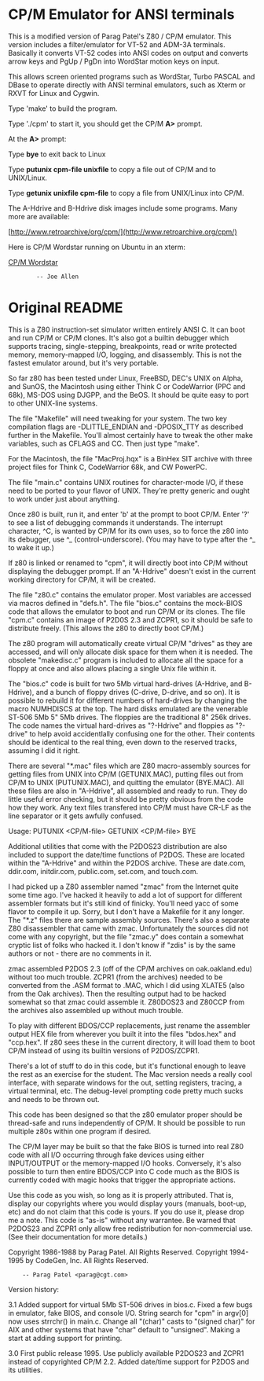 
# CP/M Emulator for ANSI terminals

This is a modified version of Parag Patel's Z80 / CP/M emulator.  This
version includes a filter/emulator for VT-52 and ADM-3A terminals. 
Basically it converts VT-52 codes into ANSI codes on output and converts
arrow keys and PgUp / PgDn into WordStar motion keys on input.

This allows screen oriented programs such as WordStar, Turbo PASCAL and
DBase to operate directly with ANSI terminal emulators, such as Xterm or
RXVT for Linux and Cygwin.

Type 'make' to build the program.

Type './cpm' to start it, you should get the CP/M __A>__ prompt.

At the __A>__ prompt:

Type __bye__ to exit back to Linux

Type __putunix cpm-file unixfile__ to copy a file out of CP/M and to UNIX/Linux.

Type __getunix unixfile cpm-file__ to copy a file from UNIX/Linux into CP/M.

The A-Hdrive and B-Hdrive disk images include some programs.  Many more are
available:

[http://www.retroarchive/org/cpm/](http://www.retroarchive.org/cpm/)

Here is CP/M Wordstar running on Ubuntu in an xterm:

[CP/M Wordstar](cpmws.png)

			-- Joe Allen

# Original README

This is a Z80 instruction-set simulator written entirely ANSI C.  It can
boot and run CP/M or CP/M clones.  It's also got a builtin debugger
which supports tracing, single-stepping, breakpoints, read or write
protected memory, memory-mapped I/O, logging, and disassembly.  This is
not the fastest emulator around, but it's very portable.

So far z80 has been tested under Linux, FreeBSD, DEC's UNIX on Alpha,
and SunOS, the Macintosh using either Think C or CodeWarrior (PPC and
68k), MS-DOS using DJGPP, and the BeOS.  It should be quite easy to port
to other UNIX-line systems.

The file "Makefile" will need tweaking for your system.  The two key
compilation flags are -DLITTLE_ENDIAN and -DPOSIX_TTY as described
further in the Makefile.  You'll almost certainly have to tweak the
other make variables, such as CFLAGS and CC.  Then just type "make".

For the Macintosh, the file "MacProj.hqx" is a BinHex SIT archive with
three project files for Think C, CodeWarrior 68k, and CW PowerPC.

The file "main.c" contains UNIX routines for character-mode I/O, if
these need to be ported to your flavor of UNIX.  They're pretty generic
and ought to work under just about anything.

Once z80 is built, run it, and enter 'b' at the prompt to boot CP/M.
Enter '?'  to see a list of debugging commands it understands.  The
interrupt character, ^C, is wanted by CP/M for its own uses, so to force
the z80 into its debugger, use ^_ (control-underscore).  (You may have
to type <return> after the ^_ to wake it up.)

If z80 is linked or renamed to "cpm", it will directly boot into CP/M
without displaying the debugger prompt.  If an "A-Hdrive" doesn't exist
in the current working directory for CP/M, it will be created.

The file "z80.c" contains the emulator proper.  Most variables are
accessed via macros defined in "defs.h".  The file "bios.c" contains the
mock-BIOS code that allows the emulator to boot and run CP/M or its
clones.  The file "cpm.c" contains an image of P2D0S 2.3 and ZCPR1, so
it should be safe to distribute freely.  (This allows the z80 to
directly boot CP/M.)

The z80 program will automatically create virtual CP/M "drives" as they
are accessed, and will only allocate disk space for them when it is
needed.  The obsolete "makedisc.c" program is included to allocate all
the space for a floppy at once and also allows placing a single Unix
file within it.

The "bios.c" code is built for two 5Mb virtual hard-drives (A-Hdrive,
and B-Hdrive), and a bunch of floppy drives (C-drive, D-drive, and so
on).  It is possible to rebuild it for different numbers of hard-drives
by changing the macro NUMHDISCS at the top.  The hard disks emulated are
the venerable ST-506 5Mb 5" 5Mb drives.  The floppies are the
traditional 8" 256k drives.  The code names the virtual hard-drives as
"?-Hdrive" and floppies as "?-drive" to help avoid accidentlally
confusing one for the other.  Their contents should be identical to the
real thing, even down to the reserved tracks, assuming I did it right.

There are several "*.mac" files which are Z80 macro-assembly sources for
getting files from UNIX into CP/M (GETUNIX.MAC), putting files out from
CP/M to UNIX (PUTUNIX.MAC), and quitting the emulator (BYE.MAC).  All
these files are also in "A-Hdrive", all assembled and ready to run.
They do little useful error checking, but it should be pretty obvious
from the code how they work.  Any text files transfered into CP/M must
have CR-LF as the line separator or it gets awfully confused.

Usage:
	PUTUNIX <CP/M-file> <unixfile>
	GETUNIX <unixfile> <CP/M-file>
	BYE

Additional utilities that come with the P2DOS23 distribution are also
included to support the date/time functions of P2DOS.  These are located
within the "A-Hdrive" and within the P2DOS archive.  These are date.com,
ddir.com, initdir.com, public.com, set.com, and touch.com.

I had picked up a Z80 assembler named "zmac" from the Internet quite
some time ago.  I've hacked it heavily to add a lot of support for
different assembler formats but it's still kind of finicky.  You'll need
yacc of some flavor to compile it up.  Sorry, but I don't have a
Makefile for it any longer.  The "*.z" files there are sample assembly
sources.  There's also a separate Z80 disassembler that came with zmac.
Unfortunately the sources did not come with any copyright, but the file
"zmac.y" does contain a somewhat cryptic list of folks who hacked it.  I
don't know if "zdis" is by the same authors or not - there are no
comments in it.

zmac assembled P2DOS 2.3 (off of the CP/M archives on oak.oakland.edu)
without too much trouble.  ZCPR1 (from the archives) needed to be
converted from the .ASM format to .MAC, which I did using XLATE5 (also
from the Oak archives).  Then the resulting output had to be hacked
somewhat so that zmac could assemble it.  Z80DOS23 and Z80CCP from the
archives also assembled up without much trouble.

To play with different BDOS/CCP replacements, just rename the assembler
output HEX file from wherever you built it into the files "bdos.hex" and
"ccp.hex".  If z80 sees these in the current directory, it will load
them to boot CP/M instead of using its builtin versions of P2DOS/ZCPR1.

There's a lot of stuff to do in this code, but it's functional enough to
leave the rest as an exercise for the student.  The Mac version needs a
really cool interface, with separate windows for the out, setting
registers, tracing, a virtual terminal, etc.  The debug-level prompting
code pretty much sucks and needs to be thrown out.

This code has been designed so that the z80 emulator proper should be
thread-safe and runs independently of CP/M.  It should be possible to
run multiple z80s within one program if desired.

The CP/M layer may be built so that the fake BIOS is turned into real
Z80 code with all I/O occurring through fake devices using either
INPUT/OUTPUT or the memory-mapped I/O hooks.  Conversely, it's also
possible to turn then entire BDOS/CCP into C code much as the BIOS is
currently coded with magic hooks that trigger the appropriate actions.

Use this code as you wish, so long as it is properly attributed.  That
is, display our copyrights where you would display yours (manuals,
boot-up, etc) and do not claim that this code is yours.  If you do use
it, please drop me a note.  This code is "as-is" without any warrantee.
Be warned that P2DOS23 and ZCPR1 only allow free redistribution for
non-commercial use.  (See their documentation for more details.)

Copyright 1986-1988 by Parag Patel.  All Rights Reserved.
Copyright 1994-1995 by CodeGen, Inc.  All Rights Reserved.


		-- Parag Patel <parag@cgt.com>


Version history:

3.1	Added support for virtual 5Mb ST-506 drives in bios.c.
	Fixed a few bugs in emulator, fake BIOS, and console I/O.
	String search for "cpm" in argv[0] now uses strrchr() in main.c.
	Change all "(char)" casts to "(signed char)" for AIX and other
		systems that have "char" default to "unsigned".
	Making a start at adding support for printing.

3.0	First public release 1995.
	Use publicly available P2DOS23 and ZCPR1 instead of
		copyrighted CP/M 2.2.
	Added date/time support for P2DOS and its utilities.
